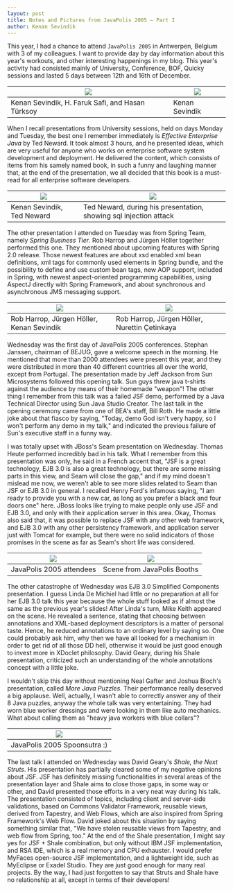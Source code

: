 ```yaml
---
layout: post
title: Notes and Pictures from JavaPolis 2005 – Part I
author: Kenan Sevindik
---
```

This year, I had a chance to attend `JavaPolis 2005` in Antwerpen, Belgium with 3 of my colleagues. I want to provide day 
by day information about this year's workouts, and other interesting happenings in my blog. This year's activity had 
consisted mainly of University, Conference, BOF, Quicky sessions and lasted 5 days between 12th and 16th of December.


|  ![](http://kenansevindik.com/assets/images/me_faruk_hasan_at_javapolis.jpg) | ![](http://kenansevindik.com/assets/images/me_wearing_java_10th_year_tshirt2.jpg)  |
|---|---|
| Kenan Sevindik, H. Faruk Safi, and Hasan Türksoy  | Kenan Sevindik  |


When I recall presentations from University sessions, held on days Monday and Tuesday, the best one I remember immediately 
is *Effective Enterprise Java* by Ted Neward. It took almost 3 hours, and he presented ideas, which are very useful for 
anyone who works on enterprise software system development and deployment. He delivered the content, which consists of 
items from his samely named book, in such a funny and laughing manner that, at the end of the presentation, we all decided 
that this book is a must-read for all enterprise software developers.

| ![](http://kenansevindik.com/assets/images/kenan_and_ted_neward.jpg)  | ![](http://kenansevindik.com/assets/images/ted_neward_sql_injection_security_s.jpg)  |
|---|---|
| Kenan Sevindik, Ted Neward  | Ted Neward, during his presentation, showing sql injection attack  |


The other presentation I attended on Tuesday was from Spring Team, namely *Spring Business Tier*. Rob Harrop and Jürgen 
Höller together performed this one. They mentioned about upcoming features with Spring 2.0 release. Those newest features 
are about xsd enabled xml bean definitions, xml tags for commonly used elements in Spring bundle, and the possibility to 
define and use custom bean tags, new AOP support, included in Spring, with newest aspect-oriented programming capabilities, 
using AspectJ directly with Spring Framework, and about synchronous and asynchronous JMS messaging support.

| ![](http://kenansevindik.com/assets/images/rob_juergen_me.jpg)  |  ![](http://kenansevindik.com/assets/images/rob_juergen_nurettin.jpg) |
|---|---|
| Rob Harrop, Jürgen Höller, Kenan Sevindik  | Rob Harrop, Jürgen Höller, Nurettin Çetinkaya  |


Wednesday was the first day of JavaPolis 2005 conferences. Stephan Janssen, chairman of BEJUG, gave a welcome speech in 
the morning. He mentioned that more than 2000 attendees were present this year, and they were distributed in more than 40 
different countries all over the world, except from Portugal. The presentation made by Jeff Jackson from Sun Microsystems 
followed this opening talk. Sun guys threw java t-shirts against the audience by means of their homemade "weapon"! The 
other thing I remember from this talk was a failed JSF demo, performed by a Java Technical Director using Sun Java Studio 
Creator. The last talk in the opening ceremony came from one of BEA's staff, Bill Roth. He made a little joke about that 
fiasco by saying, "Today, demo God isn't very happy, so I won't perform any demo in my talk," and indicated the previous 
failure of Sun's executive staff in a funny way.

I was totally upset with JBoss's Seam presentation on Wednesday. Thomas Heute performed incredibly bad in his talk. What 
I remember from this presentation was only, he said in a French accent that, "JSF is a great technology, EJB 3.0 is also 
a great technology, but there are some missing parts in this view, and Seam will close the gap," and if my mind doesn't 
mislead me now, we weren't able to see more slides related to Seam than JSF or EJB 3.0 in general. I recalled Henry Ford's 
infamous saying, "I am ready to provide you with a new car, as long as you prefer a black and four doors one" here. JBoss 
looks like trying to make people only use JSF and EJB 3.0, and only with their application server in this area. Okay, 
Thomas also said that, it was possible to replace JSF with any other web framework, and EJB 3.0 with any other persistency 
framework, and application server just with Tomcat for example, but there were no solid indicators of those promises in 
the scene as far as Seam's short life was considered.

|  ![](http://kenansevindik.com/assets/images/javapolis_audience.jpg) | ![](http://kenansevindik.com/assets/images/javapolis_booth2.jpg)  |
|---|---|
| JavaPolis 2005 attendees  | Scene from JavaPolis Booths  |


The other catastrophe of Wednesday was EJB 3.0 Simplified Components presentation. I guess Linda De Michiel had little or 
no preparation at all for her EJB 3.0 talk this year because the whole stuff looked as if almost the same as the previous 
year's slides! After Linda's turn, Mike Keith appeared on the scene. He revealed a sentence, stating that choosing between 
annotations and XML-based deployment descriptors is a matter of personal taste. Hence, he reduced annotations to an ordinary 
level by saying so. One could probably ask him, why then we have all looked for a mechanism in order to get rid of all 
those DD hell, otherwise it would be just good enough to invest more in XDoclet philosophy. David Geary, during his Shale 
presentation, criticized such an understanding of the whole annotations concept with a little joke.

I wouldn't skip this day without mentioning Neal Gafter and Joshua Bloch's presentation, called *More Java Puzzles*. Their 
performance really deserved a big applause. Well, actually, I wasn't able to correctly answer any of their 8 Java puzzles, 
anyway the whole talk was very entertaining. They had worn blue worker dressings and were looking in them like auto mechanics. 
What about calling them as "heavy java workers with blue collars"?

| ![](http://kenansevindik.com/assets/images/javapolis_spoonsutra.jpg)  |
|---|
|JavaPolis 2005 Spoonsutra :)|


The last talk I attended on Wednesday was David Geary's *Shale, the Next Struts*. His presentation has partially cleared 
some of my negative opinions about JSF. JSF has definitely missing functionalities in several areas of the presentation 
layer and Shale aims to close those gaps, in some way or other, and David presented those efforts in a very neat way during 
his talk. The presentation consisted of topics, including client and server-side validations, based on Commons Validator 
Framework, reusable views, derived from Tapestry, and Web Flows, which are also inspired from Spring Framework's Web Flow. 
David joked about this situation by saying something similar that, "We have stolen reusable views from Tapestry, and web 
flow from Spring, too." At the end of the Shale presentation, I might say yes for JSF + Shale combination, but only without 
IBM JSF implementation, and RSA IDE, which is a real memory and CPU exhauster. I would prefer MyFaces open-source JSF 
implementation, and a lightweight ide, such as MyEclipse or Exadel Studio. They are just good enough for many real projects. 
By the way, I had just forgotten to say that Struts and Shale have no relationship at all, except in terms of their developers!
